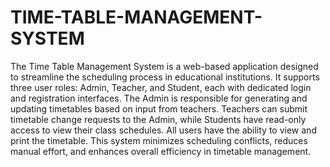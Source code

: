 # TIME-TABLE-MANAGEMENT-SYSTEM
The Time Table Management System is a web-based application designed to streamline the scheduling process in educational institutions. It supports three user roles: Admin, Teacher, and Student, each with dedicated login and registration interfaces. The Admin is responsible for generating and updating timetables based on input from teachers. Teachers can submit timetable change requests to the Admin, while Students have read-only access to view their class schedules. All users have the ability to view and print the timetable. This system minimizes scheduling conflicts, reduces manual effort, and enhances overall efficiency in timetable management.
